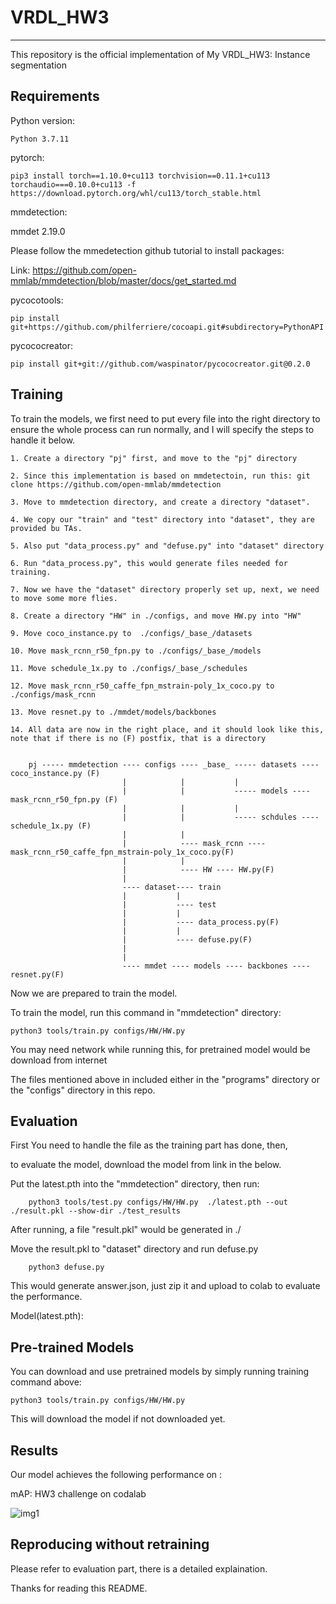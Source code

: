 # VRDL_HW3
-------------------------------------------------------------------------
This repository is the official implementation of My VRDL_HW3: Instance segmentation


Requirements
-------------------------------------------------------------------------
Python version:
	
	Python 3.7.11

pytorch:
	
	pip3 install torch==1.10.0+cu113 torchvision==0.11.1+cu113 torchaudio===0.10.0+cu113 -f https://download.pytorch.org/whl/cu113/torch_stable.html

mmdetection:
  
  mmdet 2.19.0 
  
  Please follow the mmedetection github tutorial to install packages:
    
Link: https://github.com/open-mmlab/mmdetection/blob/master/docs/get_started.md


pycocotools:

	pip install git+https://github.com/philferriere/cocoapi.git#subdirectory=PythonAPI


pycococreator:

  	pip install git+git://github.com/waspinator/pycococreator.git@0.2.0



Training
-------------------------------------------------------------------------
To train the models, we first need to put every file into the right directory to ensure the whole process can run normally, and I will specify the steps to handle it below.

	1. Create a directory "pj" first, and move to the "pj" directory 
	
	2. Since this implementation is based on mmdetectoin, run this: git clone https://github.com/open-mmlab/mmdetection
	
	3. Move to mmdetection directory, and create a directory "dataset".
	
	4. We copy our "train" and "test" directory into "dataset", they are provided bu TAs.
	
	5. Also put "data_process.py" and "defuse.py" into "dataset" directory
	
	6. Run "data_process.py", this would generate files needed for training.
	
	7. Now we have the "dataset" directory properly set up, next, we need to move some more flies.
  
  	8. Create a directory "HW" in ./configs, and move HW.py into "HW"
  
  	9. Move coco_instance.py to  ./configs/_base_/datasets

  	10. Move mask_rcnn_r50_fpn.py to ./configs/_base_/models

  	11. Move schedule_1x.py to ./configs/_base_/schedules

  	12. Move mask_rcnn_r50_caffe_fpn_mstrain-poly_1x_coco.py to ./configs/mask_rcnn

  	13. Move resnet.py to ./mmdet/models/backbones
 
	14. All data are now in the right place, and it should look like this, note that if there is no (F) postfix, that is a directory
	
	
        pj ----- mmdetection ---- configs ---- _base_ ----- datasets ---- coco_instance.py (F)
                             |            |           |
                             |            |           ----- models ---- mask_rcnn_r50_fpn.py (F)
                             |            |           |
                             |            |           ----- schdules ---- schedule_1x.py (F)
                             |            |
                             |            ---- mask_rcnn ---- mask_rcnn_r50_caffe_fpn_mstrain-poly_1x_coco.py(F)
                             |            |
                             |            ---- HW ---- HW.py(F)
                             |
                             ---- dataset---- train         
                             |           |                     
                             |           ---- test      
                             |           |
                             |           ---- data_process.py(F)   
                             |           |
                             |           ---- defuse.py(F)
                             |
                             |
                             ---- mmdet ---- models ---- backbones ---- resnet.py(F)
                      
Now we are prepared to train the model.

To train the model, run this command in "mmdetection" directory:

	python3 tools/train.py configs/HW/HW.py

You may need network while running this, for pretrained model would be download from internet

The files mentioned above in included either in the "programs" directory or the "configs" directory in this repo.


Evaluation
-------------------------------------------------------------------------

First You need to handle the file as the training part has done, then, 
	
to evaluate the model, download the model from link in the below.
	
Put the latest.pth into the "mmdetection" directory, then run:

        python3 tools/test.py configs/HW/HW.py  ./latest.pth --out ./result.pkl --show-dir ./test_results
	

After running, a file "result.pkl" would be generated in ./

Move the result.pkl to "dataset" directory and run defuse.py
        
        python3 defuse.py
        
This would generate answer.json, just zip it and upload to colab to evaluate the performance.		

Model(latest.pth): 


	
Pre-trained Models
-------------------------------------------------------------------------
You can download and use pretrained models by simply running training command above:
    
	python3 tools/train.py configs/HW/HW.py

This will download the model if not downloaded yet.
    
    
Results
-------------------------------------------------------------------------
Our model achieves the following performance on :

mAP: HW3 challenge on codalab	

![img1](https://github.com/egghead2630/VRDL_HW3/blob/main/result.png)


Reproducing without retraining
-------------------------------------------------------------------------
Please refer to evaluation part, there is a detailed explaination.





Thanks for reading this README.
